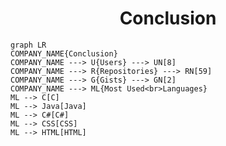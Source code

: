 <h1 align="center">Conclusion</h1>

```mermaid
graph LR
COMPANY_NAME{Conclusion}
COMPANY_NAME ---> U{Users} ---> UN[8]
COMPANY_NAME ---> R{Repositories} ---> RN[59]
COMPANY_NAME ---> G{Gists} ---> GN[2]
COMPANY_NAME ---> ML{Most Used<br>Languages}
ML --> C[C]
ML --> Java[Java]
ML --> C#[C#]
ML --> CSS[CSS]
ML --> HTML[HTML]
```
